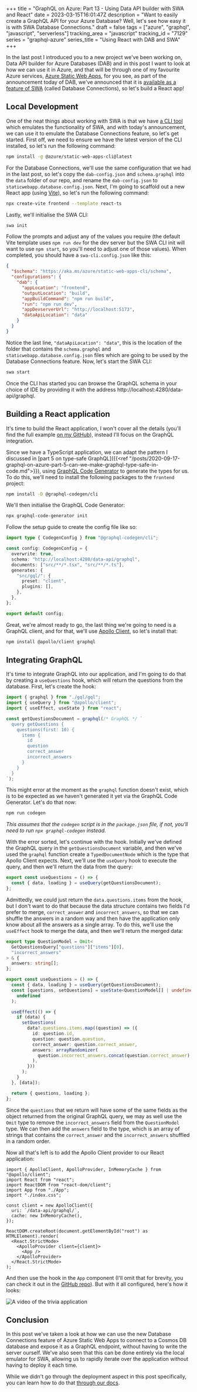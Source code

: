 +++
title = "GraphQL on Azure: Part 13 - Using Data API builder with SWA and React"
date = 2023-03-15T16:01:47Z
description = "Want to easily create a GraphQL API for your Azure Database? Well, let's see how easy it is with SWA Database Connections."
draft = false
tags = ["azure", "graphql", "javascript", "serverless"]
tracking_area = "javascript"
tracking_id = "7129"
series = "graphql-azure"
series_title = "Using React with DAB and SWA"
+++

In the last post I introduced you to a new project we've been working on, Data API builder for Azure Databases (DAB) and in this post I want to look at how we can use it in Azure, and that will be through one of my favourite Azure services, [Azure Static Web Apps](https://learn.microsoft.com/azure/static-web-apps/overview?{{<cda>}}), for you see, as part of the announcement today of DAB, we've announced that it is [available as a feature of SWA](https://aka.ms/swa/db/announcement) (called Database Connections), so let's build a React app!

## Local Development

One of the neat things about working with SWA is that we have [a CLI tool](https://azure.github.io/static-web-apps-cli/) which emulates the functionality of SWA, and with today's announcement, we can use it to emulate the Database Connections feature, so let's get started. First off, we need to ensure we have the latest version of the CLI installed, so let's run the following command:

```bash
npm install -g @azure/static-web-apps-cli@latest
```

For the Database Connections, we'll use the same configuration that we had in the last post, so let's copy the `dab-config.json` and `schema.graphql` into the `data` folder of our repo, and rename the `dab-config.json` to `staticwebapp.database.config.json`. Next, I'm going to scaffold out a new React app (using [Vite](https://vitejs.dev/)), so let's run the following command:

```bash
npx create-vite frontend --template react-ts
```

Lastly, we'll initialise the SWA CLI:

```bash
swa init
```

Follow the prompts and adjust any of the values you require (the default Vite template uses `npm run dev` for the dev server but the SWA CLI init will want to use `npm start`, so you'll need to adjust one of those values). When completed, you should have a `swa-cli.config.json` like this:

```json
{
  "$schema": "https://aka.ms/azure/static-web-apps-cli/schema",
  "configurations": {
    "dab": {
      "appLocation": "frontend",
      "outputLocation": "build",
      "appBuildCommand": "npm run build",
      "run": "npm run dev",
      "appDevserverUrl": "http://localhost:5173",
      "dataApiLocation": "data"
    }
  }
}
```

Notice the last line, `"dataApiLocation": "data"`, this is the location of the folder that contains the `schema.graphql` and `staticwebapp.database.config.json` files which are going to be used by the Database Connections feature. Now, let's start the SWA CLI:

```bash
swa start
```

Once the CLI has started you can browse the GraphQL schema in your choice of IDE by providing it with the address http://localhost:4280/data-api/graphql.

## Building a React application

It's time to build the React application, I won't cover all the details (you'll find the full example [on my GitHub](https://github.com/aaronpowell/dab-react-trivia-demo)), instead I'll focus on the GraphQL integration.

Since we have a TypeScript application, we can adapt the pattern I discussed in [part 5 on type-safe GraphQL]({{<ref "/posts/2020-09-17-graphql-on-azure-part-5-can-we-make-graphql-type-safe-in-code.md">}}), using [GraphQL Code Generator](https://graphql-code-generator.com/) to generate the types for us. To do this, we'll need to install the following packages to the `frontend` project:

```bash
npm install -D @graphql-codegen/cli
```

We'll then initialise the GraphQL Code Generator:

```bash
npx graphql-code-generator init
```

Follow the setup guide to create the config file like so:

```ts
import type { CodegenConfig } from "@graphql-codegen/cli";

const config: CodegenConfig = {
  overwrite: true,
  schema: "http://localhost:4280/data-api/graphql",
  documents: ["src/**/*.tsx", "src/**/*.ts"],
  generates: {
    "src/gql/": {
      preset: "client",
      plugins: [],
    },
  },
};

export default config;
```

Great, we're almost ready to go, the last thing we're going to need is a GraphQL client, and for that, we'll use [Apollo Client](https://www.apollographql.com/docs/react/), so let's install that:

```bash
npm install @apollo/client graphql
```

## Integrating GraphQL

It's time to integrate GraphQL into our application, and I'm going to do that by creating a `useQuestions` hook, which will return the questions from the database. First, let's create the hook:

```ts
import { graphql } from "./gql/gql";
import { useQuery } from "@apollo/client";
import { useEffect, useState } from "react";

const getQuestionsDocument = graphql(/* GraphQL */ `
  query getQuestions {
    questions(first: 10) {
      items {
        id
        question
        correct_answer
        incorrect_answers
      }
    }
  }
`);
```

This might error at the moment as the `graphql` function doesn't exist, which is to be expected as we haven't generated it yet via the GraphQL Code Generator. Let's do that now:

```bash
npm run codegen
```

_This assumes that the `codegen` script is in the `package.json` file, if not, you'll need to run `npx graphql-codegen` instead._

With the error sorted, let's continue with the hook. Initially we've defined the GraphQL query in the `getQuestionsDocument` variable, and then we've used the `graphql` function create a `TypedDocumentNode` which is the type that Apollo Client expects. Next, we'll use the `useQuery` hook to execute the query, and then we'll return the data from the query:

```ts
export const useQuestions = () => {
  const { data, loading } = useQuery(getQuestionsDocument);
};
```

Admittedly, we could just return the `data.questions.items` from the hook, but I don't want to do that because the data structure contains two fields I'd prefer to merge, `correct_answer` and `incorrect_answers`, so that we can shuffle the answers in a random way and then have the application only know about all the answers as a single array. To do this, we'll use the `useEffect` hook to merge the data, and then we'll return the merged data:

```ts
export type QuestionModel = Omit<
  GetQuestionsQuery["questions"]["items"][0],
  "incorrect_answers"
> & {
  answers: string[];
};

export const useQuestions = () => {
  const { data, loading } = useQuery(getQuestionsDocument);
  const [questions, setQuestions] = useState<QuestionModel[] | undefined>(
    undefined
  );

  useEffect(() => {
    if (data) {
      setQuestions(
        data?.questions.items.map((question) => ({
          id: question.id,
          question: question.question,
          correct_answer: question.correct_answer,
          answers: arrayRandomizer(
            question.incorrect_answers.concat(question.correct_answer)
          ),
        }))
      );
    }
  }, [data]);

  return { questions, loading };
};
```

Since the `questions` that we return will have some of the same fields as the object returned from the original GraphQL query, we may as well use the `Omit` type to remove the `incorrect_answers` field from the `QuestionModel` type. We can then add the `answers` field to the type, which is an array of strings that contains the `correct_answer` and the `incorrect_answers` shuffled in a random order.

Now all that's left is to add the Apollo Client provider to our React application:

```tsx
import { ApolloClient, ApolloProvider, InMemoryCache } from "@apollo/client";
import React from "react";
import ReactDOM from "react-dom/client";
import App from "./App";
import "./index.css";

const client = new ApolloClient({
  uri: `/data-api/graphql/`,
  cache: new InMemoryCache(),
});

ReactDOM.createRoot(document.getElementById("root") as HTMLElement).render(
  <React.StrictMode>
    <ApolloProvider client={client}>
      <App />
    </ApolloProvider>
  </React.StrictMode>
);
```

And then use the hook in the `App` component (I'll omit that for brevity, you can check it out in the [GitHub repo](https:/github.com/aaronpowell/dab-react-trivia-demo)). But with it all configured, here's how it looks:

![A video of the trivia application](/images/2023-03-16-graphql-on-azure-part-13-using-dab-with-swa-and-react/001.gif)

## Conclusion

In this post we've taken a look at how we can use the new Database Connections feature of Azure Static Web Apps to connect to a Cosmos DB database and expose it as a GraphQL endpoint, without having to write the server ourself. We've also seen that this can be done entirely via the local emulator for SWA, allowing us to rapidly iterate over the application without having to deploy it each time.

While we didn't go through the deployment aspect in this post specifically, you can learn how to do that [through our docs](https://aka.ms/swa/db/docs).
